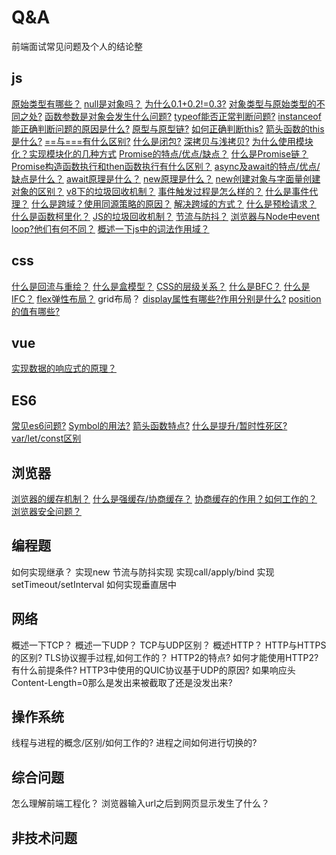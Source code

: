 # Q&A

前端面试常见问题及个人的结论整

## js
<solve ok>[原始类型有哪些？](../other/primitive.md#原始值类型)</solve>
<solve ok>[null是对象吗？](../other/primitive.md#null)</solve>
<solve ok>[为什么0.1+0.2!=0.3?](./zero.md)</solve>
<solve ok>[对象类型与原始类型的不同之处?](./objDfValue.md)</solve>
<solve ok>[函数参数是对象会发生什么问题?](./objparam.md)</solve>
<solve ok>[typeof能否正常判断问题?](./typeof.md)</solve>
<solve ok>[instanceof能正确判断问题的原因是什么?](./instanceof.md)</solve>
<solve ok>[原型与原型链?](../js/prototype.md)</solve>
<solve ok>[如何正确判断this?](../other/this.md)</solve>
<solve ok>[箭头函数的this是什么?](../other/this.md)</solve>
<solve ok>[==与===有什么区别?](../other/equal.md)</solve>
<solve ok>[什么是闭包?](../js/closure.md)</solve>
<solve ok>[深拷贝与浅拷贝?](../other/copy.md)</solve>
<solve ok>[为什么使用模块化？实现模块化的几种方式](../other/module.md)</solve>
<solve ok>[Promise的特点/优点/缺点？](../other/promise.md#特点)</solve>
<solve ok>[什么是Promise链？](../other/promise.md#promise链)</solve>
<solve ok>[Promise构造函数执行和then函数执行有什么区别？](../other/promise.md#promise链)</solve>
<solve ok>[async及await的特点/优点/缺点是什么？]((../other/asyncawait.md))</solve>
<solve ok>[await原理是什么？](../other/asyncawait.md)</solve>
<solve ok>[new原理是什么？](../other/new.md)</solve>
<solve ok>[new创建对象与字面量创建对象的区别？](../other/new.md)</solve>
<solve ok>[v8下的垃圾回收机制？](../other/v8garbage.md)</solve>
<solve ok>[事件触发过程是怎么样的？](../other/event.md)</solve>
<solve ok>[什么是事件代理？](../other/event.md)</solve>
<solve ok>[什么是跨域？使用同源策略的原因？](../other/cros.md)</solve>
<solve ok>[解决跨域的方式？](../other/cros.md)</solve>
<solve ok>[什么是预检请求？](../other/cros.md#预检请求)</solve>
<solve ok>[什么是函数柯里化？](../js/currying.md#柯里化)</solve>
<solve ok>[JS的垃圾回收机制？](../js/garbage.md)</solve>
<solve ok>[节流与防抖？](../js/throttling.md#防抖)</solve>
<solve ok>[浏览器与Node中event loop?他们有何不同？](../js/eventloop.md)</solve>
<solve ok>[概述一下js中的词法作用域？](../js/scope.md)</solve>

## css
<solve ok>[什么是回流与重绘？](../css/reflow.md#回流)</solve>
<solve ok>[什么是盒模型？](../css/box.md)</solve>
<solve ok>[CSS的层级关系？](../css/level.md)</solve>
<solve ok>[什么是BFC？](../css/bfc.md)</solve>
<solve>[什么是IFC？](../css/ifc.md)</solve>
<solve ok>[flex弹性布局？](../css/flex.md)</solve>
<solve>grid布局？</solve>
<solve ok>[display属性有哪些?作用分别是什么?](./../css/display.md)</solve>
<solve ok>[position的值有哪些?](./../css/position.md)</solve>

## vue
<solve>[实现数据的响应式的原理？](../vue/bindData.md)</solve>

## ES6
<solve ok>[常见es6问题?](../js/es6.md)</solve>
<solve ok>[Symbol的用法?](../js/symbol.md)</solve>
<solve ok>[箭头函数特点?](../js/arrowfun.md#特点)</solve>
<solve ok>[什么是提升/暂时性死区?var/let/const区别](../other/promote.md)</solve>

## 浏览器
<solve ok>[浏览器的缓存机制？](../performance/cache.md)</solve>
<solve ok>[什么是强缓存/协商缓存？](../performance/cache.md#强缓存)</solve>
<solve ok>[协商缓存的作用？如何工作的？](../performance/cache.md#协商缓存)</solve>
<solve ok>[浏览器安全问题？](../internet/safe.md)</solve>


## 编程题
<solve>如何实现继承？</solve>
<solve>实现new</solve>
<solve>节流与防抖实现</solve>
<solve>实现call/apply/bind</solve>
<solve>实现setTimeout/setInterval</solve>
<solve>如何实现垂直居中</solve>

## 网络
<solve>概述一下TCP？</solve>
<solve>概述一下UDP？</solve>
<solve>TCP与UDP区别？</solve>
<solve>概述HTTP？</solve>
<solve>HTTP与HTTPS的区别?</solve>
<solve>TLS协议握手过程,如何工作的？</solve>
<solve>HTTP2的特点?</solve>
<solve>如何才能使用HTTP2?有什么前提条件?</solve>
<solve>HTTP3中使用的QUIC协议基于UDP的原因?</solve>
<solve>如果响应头Content-Length=0那么是发出来被截取了还是没发出来?</solve>

## 操作系统
<solve>线程与进程的概念/区别/如何工作的?</solve>
<solve>进程之间如何进行切换的?</solve>

## 综合问题
<solve>怎么理解前端工程化？</solve>
<solve>浏览器输入url之后到网页显示发生了什么？</solve>

## 非技术问题
